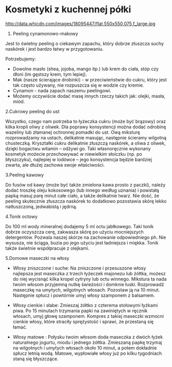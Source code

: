 # Kosmetyki z kuchennej półki

http://data.whicdn.com/images/18095447/flat,550x550,075,f_large.jpg
 1. Peeling cynamonowo-makowy

Jest to świetny peeling o ciekawym zapachu, który dobrze złuszcza suchy naskórek i jest bardzo  łatwy w przygotowaniu.

 Potrzebujemy:
-  Dowolne masło (shea, jojoba, mango itp.) lub krem do ciała, stóp czy dłoni (im gęstszy krem, tym lepiej). 
- Mak (nasze ścierające drobinki) - w przeciwieństwie do cukru, który jest tak często używany, nie rozpuszcza się w wodzie czy kremie.
- Cynamon - nada zapach naszemu peelingowi. 
- Możemy oczywiście dodać masę innych rzeczy takich jak:  olejki, masła, miód.



2.Cukrowy peeling do ust 

 Wszystko, czego nam potrzeba to łyżeczka cukru (może być brązowy) oraz kilka kropli oliwy z oliwek. Dla poprawy konsystencji można dodać odrobinę wazeliny lub złamanej ochronnej pomadki do ust. Ową miksturę rozprowadzamy na ustach, delikatnie masując, następnie ścieramy wilgotną chusteczką. Kryształki cukru delikatnie złuszczą naskórek, a oliwa z oliwek, dzięki bogactwu witamin – odżywi go. Taki własnoręcznie wykonany kosmetyk możecie przechowywać w niewielkim słoiczku (np. po błyszczyku), najlepiej w lodówce – jego konsystencja będzie bardziej zwarta, ale dłużej zachowa swoje właściwości.
 
 
3.Peeling kawowy 

Do fusów od kawy (może być także zmielona kawa prosto z paczki), należy dodać troszkę oleju kokosowego (lub innego według uznania) i powstałą papką masuj parę minut całe ciało, a także delikatnie twarz.
Nie dość, że peeling skutecznie złuszcza naskórek to dodatkowo pozostawia skórę lekko natłuszczoną, jedwabistą i jędrną.


4.Tonik octowy 

Do 100 ml wody mineralnej dodajemy 5 ml octu jabłkowego. Taki tonik dobrze oczyszcza cerę, zakwasza skórę po użyciu mocniejszych detergentów. Pozwala naszej skórze na zachowanie odpowiedniego ph. Nie wysusza, nie ściąga, buzia po jego użyciu jest ładniejsza i miękka. Tonik także świetnie współpracuje z olejkami.


5.Domowe maseczki na włosy

- Włosy zniszczone i suche:
Na zniszczone i przesuszone włosy najlepsza jest maseczka z trzech łyżeczek majonezu lub żółtka, możesz do niej wycisnąć kilka kropel cytryny lub octu winnego. Mikstura ta nada twoim włosom przyjemną nutkę świeżości i domknie łuski. Rozprowadź maseczkę na umytych, wilgotnych włosach. Pozostaw ją na 10 minut. Następnie spłucz i powtórnie umyj włosy szamponem z balsamem.

- Włosy cienkie i słabe:
Zmieszaj żółtko z czterema stołowymi łyżkami piwa. Po 15 minutach trzymania papki na zawiniętych w ręcznik włosach, umyj głowę szamponem. Kompres z takiej maseczki wzmocni cienkie włosy, które straciły sprężystość i sprawi, że przestaną się łamać.

- Włosy matowe :
Połysku twoim włosom doda maseczka z dwóch łyżek naturalnego jogurtu, miodu i jednego żółtka. Zmieszaną papkę trzymaj na wilgotnych i umytych włosach około 10 minut, a potem dokładnie spłucz letnią wodą. Matowe, wypłowiałe włosy już po kilku tygodniach staną się błyszczące.

 
 
